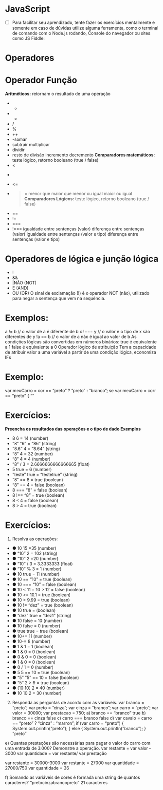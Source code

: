 # **JavaScript**
- [ ] Para facilitar seu aprendizado, tente fazer os exercícios mentalmente e somente em caso de dúvidas utilize alguma ferramenta, como o terminal de comando com o Node.js rodando, Console do navegador ou sites como JS Fiddle:
# **Operadores**
# Operador	Função
**Aritméticos:** retornam o resultado de uma operação
- +
- *
- /
- %
- ++
- -somar
- subtrair multiplicar
- dividir
- resto de divisão incremento decremento
**Comparadores matemáticos:** teste lógico, retorno booleano (true / false)
- <
- >
- <=
- >=	menor que maior que menor ou igual maior ou igual
**Comparadores Lógicos:** teste lógico, retorno booleano (true / false)
- ==
- !=
- ===
- !===	igualdade entre sentenças (valor) diferença entre sentenças (valor) igualdade entre sentenças (valor e tipo) diferença entre sentenças (valor e tipo)
# Operadores de lógica e junção lógica
- !
- &&
- |NÃO (NOT)
- E (AND)
- OU (OR)
O sinal de exclamação (!) é o operador NOT (não), utilizado para negar a sentença que vem na sequência.
# **Exemplos:**
a != b	// o valor de a é diferente de b x !=== y	// o valor e o tipo de x são diferentes de y !a == b	// o valor de a não é igual ao valor de b
As condições lógicas são convertidas em números binários:
true é equivalente a 1 false é equivalente a 0
Operador lógico de atribuição
Tem a capacidade de atribuir valor a uma variável a partir de uma condição lógica, economiza IFs
# **Exemplo:**
var meuCarro = cor == “preto” ? “preto” : “branco”;
se var meuCarro = corr == “preto” {
“”
# **Exercícios:**
**Preencha os resultados das operações e o tipo de dado
Exemplos**
- 8 6 = 14 (number)
- “8” “6” = “86” (string)
- “8.6” 4 = “8.64” (string)
- “8” 4 = 32 (number)
- “8” 4 = 4 (number)
- “8” / 3 = 2.6666666666666665 (float)
- 5 true = 6 (number)
- “teste” true = “testetrue” (string)
- “8” == 8 = true (boolean)
- “8” == 4 = false (boolean)
- 8 === “8” = false (boolean)
- 8 !== “8” = true (boolean)
- 8 < 4 = false (boolean)
- 8 > 4 = true (boolean)
# **Exercícios:**
1.	Resolva as operações:
- ●	10 15 =35 (number)
- ●	“10” 2 = 102 (string)
- ●	“10” 2 =20 (number)
- ●	“10” / 3 = 3.3333333 (float)
- ●	“10” % 3 = 1 (number)
- ●	10 true = 11 (number)
- ●	10 == ”10” = true (boolean)
- ●	10 === “10” = false (boolean)
- ●	10 < 11 = 10 > 12 =  false (boolean)
- ●	10 <= 10.1 = true (boolean)
- ●	10 > 9.99 = true (boolean)
- ●	10 != “dez” = true (boolean)
- ●	10 true = (boolean)
- ●	“dez” true = “dez1” (string)
- ●	10 false = 10 (number)
- ●	10 false = 0 (number)
- ●	true true = true (boolean)
- ●	10+= 11 (number)
- ●	10-= 8 (number)
- ●	1 & 1 = 1 (boolean)
- ●	1 & 0 = 0 (boolean)
- ●	0 & 0 = 0 (boolean)
- ●	1 & 0 = 0 (boolean)
- ●	0 / 1 = 0 (number)
- ●	5 5 == 10 = true (boolean)
- ●	“5” ”5” == 10 = false (boolean)
- ●	“5” 2 > 9 = true (boolean)
- ●	(10 10) 2 = 40 (number)
- ●	10 10 2 = 30 (number)
2.	Responda as perguntas de acordo com as variáveis.
var branco = “preto”; var preto = “cinza”; var cinza = “branco”; var carro = “preto”; var valor = 30000; var prestacao = 750;
a)	branco == “branco”  true
b)	branco == cinza       false
c)	carro === branco     false
d)	var cavalo = carro == “preto” ? “cinza” : “marron”;
      if (var carro = “preto”) {
          System.out.println(“preto”);
      } else {
          System.out.println(“branco”);
      }
      “preto”

e)	Quantas prestações são necessárias para pagar o valor do carro com uma entrada de 3.000? Demonstre a operação.
var restante = var valor - 3000
var quantidade = var restante/ var prestação

var restante = 30000-3000
var restante = 27000
var quantidade = 27000/750
var quantidade = 36


f)	Somando as variáveis de cores é formada uma string de quantos caracteres? 
“pretocinzabrancopreto”
21 caracteres
